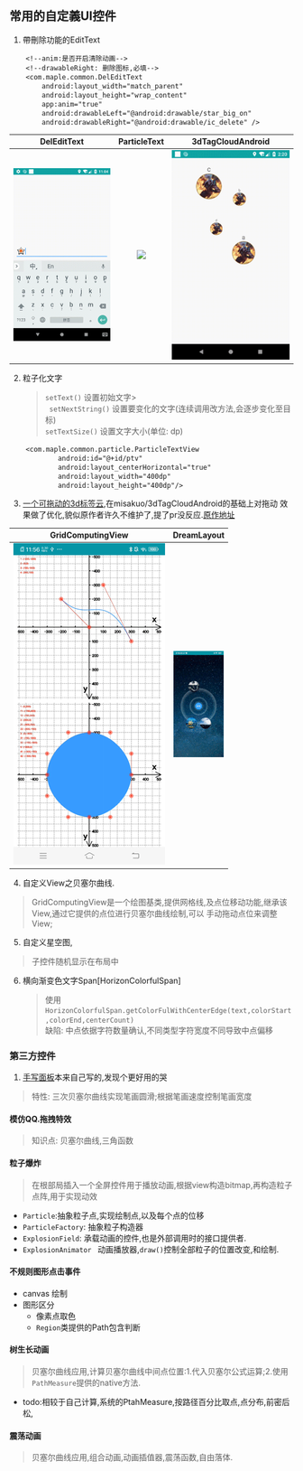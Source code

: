 ## 常用的自定義UI控件

1. 帶刪除功能的EditText
    
```
    <!--anim:是否开启清除动画-->
    <!--drawableRight: 删除图标,必填-->
    <com.maple.common.DelEditText
        android:layout_width="match_parent"
        android:layout_height="wrap_content"
        app:anim="true" 
        android:drawableLeft="@android:drawable/star_big_on"
        android:drawableRight="@android:drawable/ic_delete" />
```

| DelEditText | ParticleText | 3dTagCloudAndroid|
| :--: | :--: | :--: |
| ![](./screenshot/delEdittext.gif)  | ![](./screenshot/particle.gif)|![](./screenshot/3d.gif)

2. 粒子化文字
    > `setText()` 设置初始文字><br/>
     ` setNextString()` 设置要变化的文字(连续调用改方法,会逐步变化至目标) <br/>
     `setTextSize()` 设置文字大小(单位: dp)
    
```
    <com.maple.common.particle.ParticleTextView
            android:id="@+id/ptv"
            android:layout_centerHorizontal="true"
            android:layout_width="400dp"
            android:layout_height="400dp"/>
```
3. [一个可拖动的3d标签云](https://github.com/wangfengye/3dTagCloudAndroid),在misakuo/3dTagCloudAndroid的基础上对拖动
效果做了优化,貌似原作者许久不维护了,提了pr没反应.[原作地址](https://github.com/misakuo/3dTagCloudAndroid)

| GridComputingView |DreamLayout|
| :--: | :--: |
| ![](./screenshot/brx.gif)  |  ![](./screenshot/woniu.gif) |

4. 自定义View之贝塞尔曲线.
> GridComputingView是一个绘图基类,提供网格线,及点位移动功能,继承该View,通过它提供的点位进行贝塞尔曲线绘制,可以
手动拖动点位来调整View;

5. 自定义星空图,
> 子控件随机显示在布局中

6. 横向渐变色文字Span[HorizonColorfulSpan]
    > 使用 `HorizonColorfulSpan.getColorFulWithCenterEdge(text,colorStart,colorEnd,centerCount)`</br>
    缺陷: 中点依据字符数量确认,不同类型字符宽度不同导致中点偏移
### 第三方控件
1. [手写面板](https://github.com/gcacace/android-signaturepad)本来自己写的,发现个更好用的哭
> 特性: 三次贝塞尔曲线实现笔画圆滑;根据笔画速度控制笔画宽度

#### 模仿QQ.拖拽特效
>  知识点: 贝塞尔曲线,三角函数

#### 粒子爆炸
> 在根部局插入一个全屏控件用于播放动画,根据view构造bitmap,再构造粒子点阵,用于实现动效

* `Particle`:抽象粒子点,实现绘制点,以及每个点的位移
* `ParticleFactory`: 抽象粒子构造器
* `ExplosionField`: 承载动画的控件,也是外部调用时的接口提供者.
* `ExplosionAnimator ` 动画播放器,`draw()`控制全部粒子的位置改变,和绘制.

#### 不规则图形点击事件

* canvas 绘制
* 图形区分
    * 像素点取色
    * `Region`类提供的Path包含判断

#### 树生长动画
> 贝塞尔曲线应用,计算贝塞尔曲线中间点位置:1.代入贝塞尔公式运算;2.使用`PathMeasure`提供的native方法.

 * todo:相较于自己计算,系统的PtahMeasure,按路径百分比取点,点分布,前密后松,

 #### 震荡动画
 > 贝塞尔曲线应用,组合动画,动画插值器,震荡函数,自由落体.